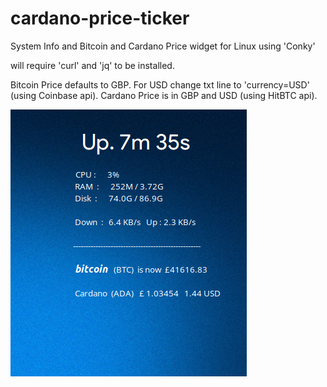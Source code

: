# cardano-price-ticker

System Info and Bitcoin and Cardano Price widget for Linux using 'Conky' 

will require 'curl' and 'jq' to be installed.

Bitcoin Price defaults to GBP. For USD change txt line to 'currency=USD' (using Coinbase api). Cardano Price is in GBP and USD (using HitBTC api).

<img src="cardano.png">
